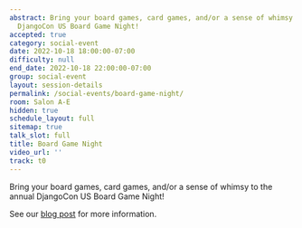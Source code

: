 ```yaml
---
abstract: Bring your board games, card games, and/or a sense of whimsy to the annual
  DjangoCon US Board Game Night!
accepted: true
category: social-event
date: 2022-10-18 18:00:00-07:00
difficulty: null
end_date: 2022-10-18 22:00:00-07:00
group: social-event
layout: session-details
permalink: /social-events/board-game-night/
room: Salon A-E
hidden: true
schedule_layout: full
sitemap: true
talk_slot: full
title: Board Game Night
video_url: ''
track: t0
---
```


Bring your board games, card games, and/or a sense of whimsy to the annual DjangoCon US Board Game Night!

See our [blog post](/news/board-game-night/) for more information.
